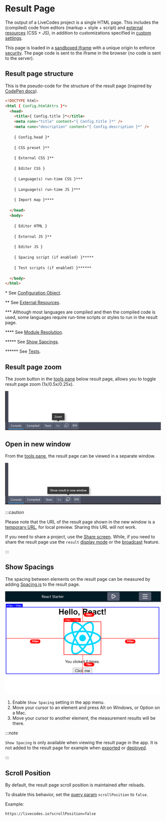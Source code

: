 # Result Page

The output of a LiveCodes project is a single HTML page. This includes the (compiled) code from editors (markup + style + script) and [external resources](./external-resources.md) (CSS + JS), in addition to customizations specified in [custom settings](../advanced/custom-settings.md).

This page is loaded in a [sandboxed iframe](https://www.html5rocks.com/en/tutorials/security/sandboxed-iframes/) with a unique origin to enforce [security](./security.md). The page code is sent to the iframe in the browser (no code is sent to the server).

## Result page structure

This is the pseudo-code for the structure of the result page (inspired by [CodePen docs](https://blog.codepen.io/documentation/preview-template/)).

<!-- prettier-ignore -->
```html
<!DOCTYPE html>
<html { Config.htmlAttrs }*>
  <head>
    <title>{ Config.title }*</title>
    <meta name="title" content="{ Config.title }*" />
    <meta name="description" content="{ Config.description }*" />

    { Config.head }*

    { CSS preset }**

    { External CSS }**

    { Editor CSS }

    { Language(s) run-time CSS }***

    { Language(s) run-time JS }***

    { Import map }****

  </head>
  <body>

    { Editor HTML }
    
    { External JS }**

    { Editor JS }

    { Spacing script (if enabled) }*****

    { Test scripts (if enabled) }******

  </body>
</html>
```

\* See [Configuration Object](../configuration/configuration-object.md).

\*\* See [External Resources](./external-resources.md).

\*\*\* Although most languages are compiled and then the compiled code is used, some languages require run-time scripts or styles to run in the result page.

\*\*\*\* See [Module Resolution](./module-resolution.md).

\*\*\*\*\* See [Show Sapcings](#show-spacings).

\*\*\*\*\*\* See [Tests](./tests.md).

## Result page zoom

The zoom button in the [tools pane](./tools-pane.md) below result page, allows you to toggle result page zoom (1x/0.5x/0.25x).

![Result page zoom](../../static/img/screenshots/result-zoom.jpg)

## Open in new window

From the [tools pane](./tools-pane.md), the result page can be viewed in a separate window.

![Open in new window](../../static/img/screenshots/result-new-window.jpg)

:::caution

Please note that the URL of the result page shown in the new window is a [temporary URL](https://developer.mozilla.org/en-US/docs/Web/API/URL/createObjectURL#parameters), for local preview. Sharing this URL will not work.

If you need to share a project, use the [Share screen](./share.md). While, if you need to share the result page use the `result` [display mode](./display-modes.md) or the [broadcast](./broadcast.md) feature.

:::

## Show Spacings

The spacing between elements on the result page can be measured by adding [Spacing.js](https://spacingjs.com/) to the result page.

![Show Spacings](../../static/img/screenshots/spacings.jpg)

1. Enable `Show Spacing` setting in the app menu.
2. Move your cursor to an element and press Alt on Windows, or Option on a Mac.
3. Move your cursor to another element, the measurement results will be there.

:::note

`Show Spacing` is only available when viewing the result page in the app. It is not added to the result page for example when [exported](./export.md) or [deployed](./deploy.md).

:::

## Scroll Position

By default, the result page scroll position is maintained after reloads.

To disable this behavior, set the [query param](../configuration/query-params.md) `scrollPosition` to `false`.

Example:

    https://livecodes.io?scrollPosition=false
